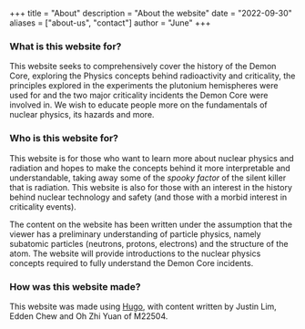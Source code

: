 +++
title = "About"
description = "About the website"
date = "2022-09-30"
aliases = ["about-us", "contact"]
author = "June"
+++

### What is this website for?
This website seeks to comprehensively cover the history of the Demon Core, exploring the Physics concepts behind radioactivity and criticality, the principles explored in the experiments the plutonium hemispheres were used for and the two major criticality incidents the Demon Core were involved in. We wish to educate people more on the fundamentals of nuclear physics, its hazards and more. 

### Who is this website for?
This website is for those who want to learn more about nuclear physics and radiation and hopes to make the concepts behind it more interpretable and understandable, taking away some of the *spooky factor* of the silent killer that is radiation. This website is also for those with an interest in the history behind nuclear technology and safety (and those with a morbid interest in criticality events). 

The content on the website has been written under the assumption that the viewer has a preliminary understanding of particle physics, namely subatomic particles (neutrons, protons, electrons) and the structure of the atom. The website will provide introductions to the nuclear physics concepts required to fully understand the Demon Core incidents.

### How was this website made?
This website was made using [Hugo](https://github.com/gohugoio), with content written by Justin Lim, Edden Chew and Oh Zhi Yuan of M22504.
